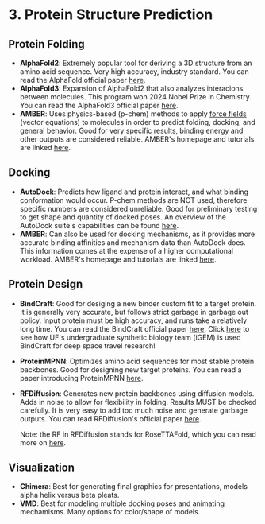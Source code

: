 # 3. Protein Structure Prediction

## Protein Folding
  - **AlphaFold2**: Extremely popular tool for deriving a 3D structure from an amino acid sequence. Very high accuracy, industry standard. You can read the AlphaFold official paper [here](https://www.nature.com/articles/s41586-021-03819-2).
  - **AlphaFold3**: Expansion of AlphaFold2 that also analyzes interacions between molecules. This program won 2024 Nobel Prize in Chemistry. You can read the AlphaFold3 official paper [here](https://www.nature.com/articles/s41586-024-07487-w).
  - **AMBER**: Uses physics-based (p-chem) methods to apply [force fields](https://en.wikipedia.org/wiki/Force_field_(chemistry)) (vector equations) to molecules in order to predict folding, docking, and general behavior. Good for very specific results, binding energy and other outputs are considered reliable. AMBER's homepage and tutorials are linked [here](https://ambermd.org/index.php).

## Docking
  - **AutoDock**: Predicts how ligand and protein interact, and what binding conformation would occur. P-chem methods are NOT used, therefore specific numbers are considered unreliable. Good for preliminary testing to get shape and quantity of docked poses. An overview of the AutoDock suite's capabilities can be found [here](https://pmc.ncbi.nlm.nih.gov/articles/PMC4868550/).
  - **AMBER**: Can also be used for docking mechanisms, as it provides more accurate binding affinities and mechanism data than AutoDock does. This information comes at the expense of a higher computational workload. AMBER's homepage and tutorials are linked [here](https://ambermd.org/index.php).

## Protein Design
  - **BindCraft**: Good for desiging a new binder custom fit to a target protein. It is generally very accurate, but follows strict garbage in garbage out policy. Input protein must be high accuracy, and runs take a relatively long time. You can read the BindCraft official paper [here](https://www.nature.com/articles/s41586-025-09429-6). Click [here](https://github.com/alyssablood/Perez-Lab-Intro-Tutorials/blob/main/8.%20Community%20Challenges%3A%20unbiased%20assessment%20of%20methods.md#igem-projects-on-campus) to see how UF's undergraduate synthetic biology team (iGEM) is used BindCraft for deep space travel research!
  - **ProteinMPNN**: Optimizes amino acid sequences for most stable protein backbones. Good for designing new target proteins. You can read a paper introducing ProteinMPNN [here](https://www.science.org/doi/10.1126/science.add2187).
  - **RFDiffusion**: Generates new protein backbones using diffusion models. Adds in noise to allow for flexibility in folding. Results MUST be checked carefully. It is very easy to add too much noise and generate garbage outputs. You can read RFDiffusion's official paper [here](https://www.nature.com/articles/s41586-023-06415-8).

    Note: the RF in RFDiffusion stands for RoseTTAFold, which you can read more on [here](https://www.science.org/doi/10.1126/science.abj8754).



## Visualization
  - **Chimera**: Best for generating final graphics for presentations, models alpha helix versus beta pleats.
  - **VMD**: Best for modeling multiple docking poses and animating mechamisms. Many options for color/shape of models.
